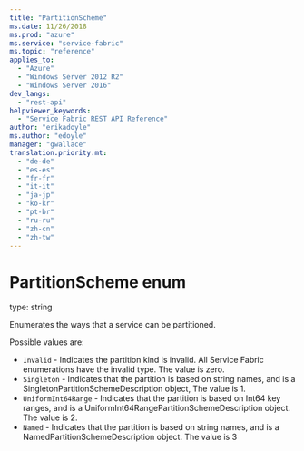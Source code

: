```yaml
---
title: "PartitionScheme"
ms.date: 11/26/2018
ms.prod: "azure"
ms.service: "service-fabric"
ms.topic: "reference"
applies_to: 
  - "Azure"
  - "Windows Server 2012 R2"
  - "Windows Server 2016"
dev_langs: 
  - "rest-api"
helpviewer_keywords: 
  - "Service Fabric REST API Reference"
author: "erikadoyle"
ms.author: "edoyle"
manager: "gwallace"
translation.priority.mt: 
  - "de-de"
  - "es-es"
  - "fr-fr"
  - "it-it"
  - "ja-jp"
  - "ko-kr"
  - "pt-br"
  - "ru-ru"
  - "zh-cn"
  - "zh-tw"
---
```

# PartitionScheme enum

type: string

Enumerates the ways that a service can be partitioned.

Possible values are: 

  - `Invalid` - Indicates the partition kind is invalid. All Service Fabric enumerations have the invalid type. The value is zero.
  - `Singleton` - Indicates that the partition is based on string names, and is a SingletonPartitionSchemeDescription object, The value is 1.
  - `UniformInt64Range` - Indicates that the partition is based on Int64 key ranges, and is a UniformInt64RangePartitionSchemeDescription object. The value is 2.
  - `Named` - Indicates that the partition is based on string names, and is a NamedPartitionSchemeDescription object. The value is 3

